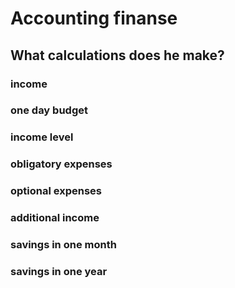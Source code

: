# Accounting finanse
## What calculations does he make?
### income
### one day budget
### income level
### obligatory expenses
### optional expenses
### additional income
### savings in one month
### savings in one year
